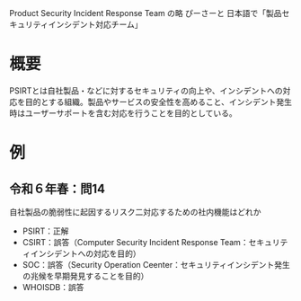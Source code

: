 Product Security Incident Response Team の略
ぴーさーと
日本語で「製品セキュリティインシデント対応チーム」
# 概要
PSIRTとは自社製品・などに対するセキュリティの向上や、インシデントへの対応を目的とする組織。製品やサービスの安全性を高めること、インシデント発生時はユーザーサポートを含む対応を行うことを目的としている。

# 例
## 令和６年春：問14
自社製品の脆弱性に起因するリスク二対応するための社内機能はどれか
- PSIRT：正解
- CSIRT：誤答（Computer Security Incident Response Team：セキュリティインシデントへの対応を目的）
- SOC：誤答（Security Operation Ceenter：セキュリティインシデント発生の兆候を早期発見することを目的）
- WHOISDB：誤答